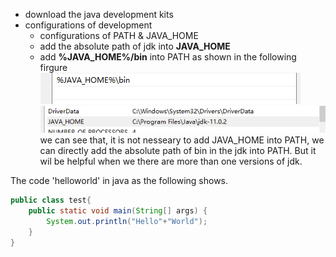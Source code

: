 - download the java development kits 
- configurations of development
  - configurations of PATH & JAVA_HOME
  - add the absolute path of jdk into **JAVA_HOME**
  - add **%JAVA_HOME%/bin** into PATH
  as shown in the following firgure 
    \
    ![](Snipaste_2019-03-17_11-59-06.png)
    \
    ![](Snipaste_2019-03-17_11-57-27.png)
    we can see that, it is not nesseary to add JAVA_HOME into PATH, we can directly add the absolute path of bin in the jdk into PATH. But it wil be helpful when we there are more than one versions of jdk.

The code 'helloworld' in java as the following shows.
```java
public class test{
    public static void main(String[] args) {
        System.out.println("Hello"+"World");
    }
}
```
